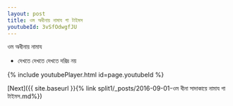 ```yaml
---
layout: post
title: ওম অধীনায় নামায গা টাইমস
youtubeId: 3vSfOdwgfJU
---
```

 
 
 ওম অধীনায় নামায  
 
 -  দেখতে দেখতে দেখতে দরিদ্র নয় 
 
  
 
  
 
 
 
 
 
 


{% include youtubePlayer.html id=page.youtubeId %}
 
[Next]({{ site.baseurl }}{% link  split1/_posts/2016-09-01-ওম ধীনা সাদাকায়ে নামায গা টাইমস.md%})
 
